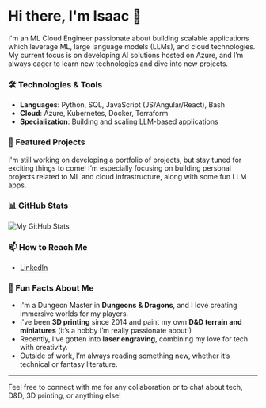 # Hi there, I'm Isaac 👋

I'm an ML Cloud Engineer passionate about building scalable applications which leverage ML, large language models (LLMs), and cloud technologies. 
My current focus is on developing AI solutions hosted on Azure, and I’m always eager to learn new technologies and dive into new projects.

### 🛠️ Technologies & Tools

- **Languages**: Python, SQL, JavaScript (JS/Angular/React), Bash
- **Cloud**: Azure, Kubernetes, Docker, Terraform
- **Specialization**: Building and scaling LLM-based applications

### 📂 Featured Projects

I'm still working on developing a portfolio of projects, but stay tuned for exciting things to come! I’m especially focusing on building personal projects related to ML and cloud infrastructure, along with some fun LLM apps.

### 📊 GitHub Stats

![My GitHub Stats](https://github-readme-stats.vercel.app/api?username=isaacsutor&show_icons=true&count_private=true)

### 📫 How to Reach Me

- [LinkedIn](https://linkedin.com/in/isaacsutor)

### 🎲 Fun Facts About Me

- I'm a Dungeon Master in **Dungeons & Dragons**, and I love creating immersive worlds for my players.
- I've been **3D printing** since 2014 and paint my own **D&D terrain and miniatures** (it’s a hobby I’m really passionate about!)
- Recently, I’ve gotten into **laser engraving**, combining my love for tech with creativity.
- Outside of work, I’m always reading something new, whether it’s technical or fantasy literature.

---

Feel free to connect with me for any collaboration or to chat about tech, D&D, 3D printing, or anything else!

<!--
**isaacsutor/isaacsutor** is a ✨ _special_ ✨ repository because its `README.md` (this file) appears on your GitHub profile.

Here are some ideas to get you started:

- 🔭 I’m currently working on ...
- 🌱 I’m currently learning ...
- 👯 I’m looking to collaborate on ...
- 🤔 I’m looking for help with ...
- 💬 Ask me about ...
- 📫 How to reach me: ...
- 😄 Pronouns: ...
- ⚡ Fun fact: ...
-->
